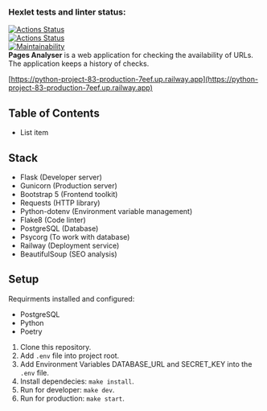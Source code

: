 ### Hexlet tests and linter status:  
[![Actions Status](https://github.com/NikolayZemelko/python-project-83/workflows/hexlet-check/badge.svg)](https://github.com/NikolayZemelko/python-project-83/actions)  
[![Actions Status](https://github.com/NikolayZemelko/python-project-83/workflows/main-check/badge.svg)](https://github.com/NikolayZemelko/python-project-83/actions)  
[![Maintainability](https://api.codeclimate.com/v1/badges/594e0c67d9bc329208a4/maintainability)](https://codeclimate.com/github/NikolayZemelko/python-project-83/maintainability)  
  **Pages Analyser** is a web application for checking the availability of URLs. The application keeps a history of checks.
  
[https://python-project-83-production-7eef.up.railway.app](https://python-project-83-production-7eef.up.railway.app)

## Table of Contents

 - List item
## Stack
 - Flask (Developer server)
 - Gunicorn (Production server)
 - Bootstrap 5 (Frontend toolkit)
 - Requests (HTTP library)
 - Python-dotenv (Environment variable management)
 - Flake8 (Code linter)
 - PostgreSQL (Database)
 - Psycorg (To work with database)
 - Railway (Deployment service)
 - BeautifulSoup (SEO analysis)

## Setup

Requirments installed and configured:
- PostgreSQL
- Python
- Poetry

1. Clone this repository.
2. Add `.env` file into project root.
3. Add Environment Variables DATABASE_URL and SECRET_KEY into the `.env` file.
4. Install dependecies: `make install`.
5. Run for developer: `make dev`.
6. Run for production: `make start`.